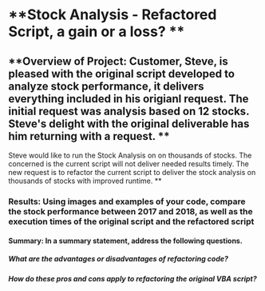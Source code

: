 # **Stock Analysis - Refactored Script, a gain or a loss?  **  

## **Overview of Project:  Customer, Steve, is pleased with the original script developed to analyze stock performance, it delivers everything included in his origianl request.  The initial request was analysis based on 12 stocks.  Steve's delight with the original deliverable has him returning with a request.  **

 Steve would like to run the Stock Analysis on on thousands of stocks. The concerned is the current script will not deliver needed results timely.  The new request is to refactor the current script to deliver the stock analysis on thousands of stocks with improved runtime.  **  

### **Results:**  Using images and examples of your code, compare the stock performance between 2017 and 2018, as well as the execution times of the original script and the refactored script 

#### **Summary:**   In a summary statement, address the following questions.
##### What are the advantages or disadvantages of refactoring code?
##### How do these pros and cons apply to refactoring the original VBA script?
